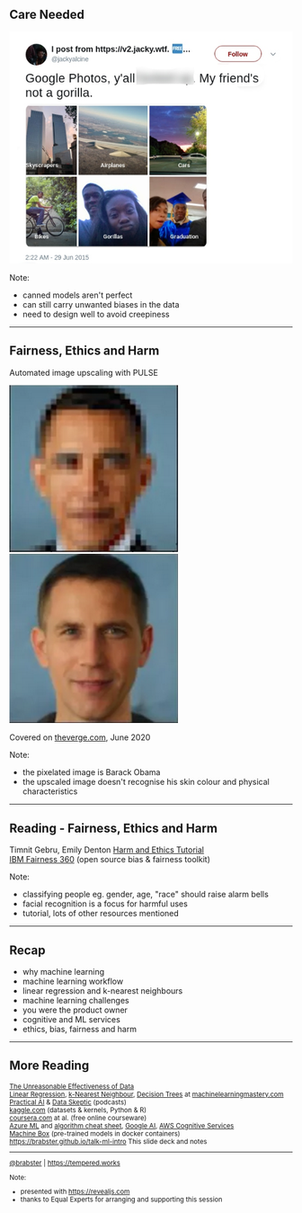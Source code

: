 ## Care Needed

<img class="fragment" src="images/not-gorillas.png"/>

Note:
- canned models aren't perfect
- can still carry unwanted biases in the data
- need to design well to avoid creepiness

---

## Fairness, Ethics and Harm

Automated image upscaling with PULSE

<img src="images/obama.png" style="width: 300px"/>
<img class="fragment" src="images/not-obama.png" style="width: 300px"/>

Covered on [theverge.com](https://www.theverge.com/21298762/face-depixelizer-ai-machine-learning-tool-pulse-stylegan-obama-bias), June 2020

Note:
- the pixelated image is Barack Obama
- the upscaled image doesn't recognise his skin colour and physical characteristics

---

## Reading - Fairness, Ethics and Harm

<div>
    Timnit Gebru, Emily Denton
    <a href="https://sites.google.com/view/fatecv-tutorial/schedule">
        Harm and Ethics Tutorial 
    </a>
</div>
<div>
    <a href="https://developer.ibm.com/technologies/artificial-intelligence/projects/ai-fairness-360/">IBM Fairness 360</a> (open source bias & fairness toolkit)<br/>
</div>

Note:
- classifying people eg. gender, age, "race" should raise alarm bells
- facial recognition is a focus for harmful uses
- tutorial, lots of other resources mentioned

---

## Recap

- why machine learning
- machine learning workflow
- linear regression and k-nearest neighbours
- machine learning challenges
- you were the product owner
- cognitive and ML services
- ethics, bias, fairness and harm

---

## More Reading

<div style="text-align: left; font-size: smaller">
<a href="https://static.googleusercontent.com/media/research.google.com/en//pubs/archive/35179.pdf">The Unreasonable Effectiveness of Data</a><br/>
<a href="https://machinelearningmastery.com/linear-regression-for-machine-learning/">Linear Regression</a>, <a href="https://machinelearningmastery.com/k-nearest-neighbors-for-machine-learning/">k-Nearest Neighbour</a>, <a href="https://machinelearningmastery.com/classification-and-regression-trees-for-machine-learning/">Decision Trees</a> at <a href="https://machinelearningmastery.com">machinelearningmastery.com</a><br/>
<a href="https://changelog.com/practicalai">Practical AI</a> & <a href="https://dataskeptic.com/">Data Skeptic</a> (podcasts)<br/>
<a href="https://kaggle.com">kaggle.com</a> (datasets & kernels, Python & R)<br/>
<a href="https://coursera.com">coursera.com</a> at al. (free online courseware)<br/>
<a href="https://azure.microsoft.com/en-gb/services/machine-learning/">Azure ML</a> and <a href="https://docs.microsoft.com/en-us/azure/machine-learning/algorithm-cheat-sheet">algorithm cheat sheet</a>, <a href="https://cloud.google.com/products/ai">Google AI</a>, <a href="https://aws.amazon.com/machine-learning/">AWS Cognitive Services</a><br/>
<a href="https://machinebox.io/">Machine Box</a> (pre-trained models in docker containers)<br/>
<a href="https://brabster.github.io/talk-ml-intro">https://brabster.github.io/talk-ml-intro</a> This slide deck and notes

<hr/>
<footer>
    <a href="https://twitter.com/brabster">@brabster</a>
    |
    <a href="https://tempered.works">https://tempered.works</a>
</footer>

Note:
- presented with https://revealjs.com
- thanks to Equal Experts for arranging and supporting this session
